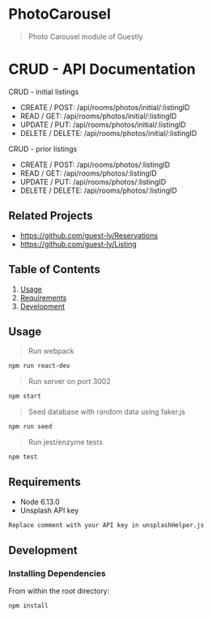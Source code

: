 # PhotoCarousel

> Photo Carousel module of Guestly

# CRUD - API Documentation

CRUD - initial listings

- CREATE / POST: /api/rooms/photos/initial/:listingID
- READ / GET: /api/rooms/photos/initial/:listingID
- UPDATE / PUT: /api/rooms/photos/initial/:listingID
- DELETE / DELETE: /api/rooms/photos/initial/:listingID

CRUD -  prior listings

- CREATE / POST: /api/rooms/photos/:listingID
- READ / GET: /api/rooms/photos/:listingID
- UPDATE / PUT: /api/rooms/photos/:listingID
- DELETE / DELETE: /api/rooms/photos/:listingID

## Related Projects

  - https://github.com/guest-ly/Reservations
  - https://github.com/guest-ly/Listing

## Table of Contents

1. [Usage](#Usage)
2. [Requirements](#requirements)
3. [Development](#development)

## Usage
> Run webpack
```sh
npm run react-dev
```
> Run server on port 3002
```sh
npm start
```
> Seed database with random data using faker.js
```sh
npm run seed
```
> Run jest/enzyme tests
```sh
npm test
```

## Requirements

- Node 6.13.0
- Unsplash API key
```sh
Replace comment with your API key in unsplashHelper.js
```

## Development

### Installing Dependencies

From within the root directory:

```sh
npm install
```
